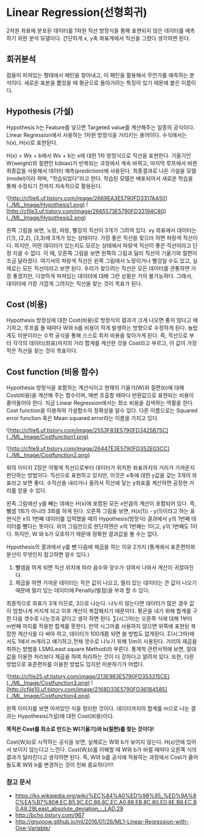 Linear Regression(선형회귀)
=================
2차원 좌표에 분포된 데이터를 1차원 직선 방정식을 통해 표현되지 않은 데이터를 예측하기 위한 분석 모델이다. 간단하게 x, y축 좌표계에서 직선을 그렸다 생각하면 된다.

## 회귀분석
점들이 퍼져있는 형태에서 패턴을 찾아내고, 이 패턴을 활용해서 무언가를 예측하는 분석이다. 새로운 표본을 뽑았을 때 평균으로 돌아가려는 특징이 있기 때문에 붙은 이름이다.


## Hypothesis (가설)
Hypothesis h는 Feature를 넣으면 Targeted value를 계산해주는 일종의 공식이다. Linear Regression에서 사용하는 1차원 방정식을 가리키는 용어이다. 수식에서는 h(x), H(x)로 표현된다.


H(x) = Wx + b에서 Wx + b는 x에 대한 1차 방정식으로 직선을 표현한다. 기울기인 W(weight)와 절편인 b(bias)가 반복되는 과정에서 계속 바뀌고, 마지막 루프에서 바뀐 최종값을 사용해서 데이터 예측(prediction)에 사용된다. 최종결과로 나온 가설을 모델(model)이라 하며, "학습되었다"라고 한다. 학습된 모델은 배포되어서 새로운 학습을 통해 수정되기 전까지 지속적으로 활용된다.

![http://cfile6.uf.tistory.com/image/2669EA3E5790FD3317AA50](../ML_Image/Hypothesis1.png)
![http://cfile3.uf.tistory.com/image/2665573E5790FD33194C80](../ML_Image/Hypothesis2.png)

왼쪽 그림을 보면, 노랑, 파랑, 빨강의 직선이 3개가 그려져 있다. xy 좌표에서 데이터는 (1,1), (2,2), (3,3)에 3개가 있는 상태이다. 가장 좋은 직선을 찾으라 하면 파랑색 직선이다.
하지만, 어떤 데이터가 있는지도 모르는 상태에서 파랑색 직선이 좋은 직선이라고 단정 지을 수 없다. 이 때, 오른쪽 그림을 보면 왼쪽의 그림과 달리 직선의 기울기와 절편이 조금 달라졌다. 여기서의 파랑색 직선은 왼쪽 그림에서 노랑이거나 빨강일 수도 있고, 실제로는 모든 직선이라고 보면 된다. 우리가 찾으려는 직선은 모든 데이터를 관통하면 가장 좋겠지만, 다양하게 퍼져있는 데이터에 대해 그런 상황은 거의 불가능하다. 그래서, 데이터에 가장 가깝게 그려지는 직선을 찾는 것이 목표가 된다.


## Cost (비용)
Hypothesis 방정싱에 대한 Cost(비용)로 방정식의 결과가 크게 나오면 좋지 않다고 얘기하고, 루프를 돌 때마다 W와 b를 비용이 적게 발생하는 방향으로 수정하게 된다. 놀랍게도 미분이라는 수학 공식을 통해 스스로 최저 비용을 찾아가게 된다. 즉, 직선으로 부터 각각의 데이터(좌표)까지의 거리 합계를 계산한 것을 Cost라고 부르고, 이 값이 가장 작은 직선을 찾는 것이 목표이다.


## Cost function (비용 함수)
Hypothesis 방정식을 포함하는 계산식이고 현재의 기울기(W)와 절편(b)에 대해 Cost(비용)을 계산해 주는 함수이며, 매번 호출할 때마다 반환값으로 표현되는 비용이 줄어들어야 한다. 지금 Linear Regression에서는 최소 비용을 검색하는 역활을 한다.
Cost function을 이용하여 가설함수의 정확성을 알수 있다. 다른 이름으로는 Squared error function 혹은 Mean squared error라는 이름을 가지고 있다.

![http://cfile6.uf.tistory.com/image/2553F83E5790FD3425B75C](../ML_Image/Costfunction1.png)

![http://cfile9.uf.tistory.com/image/26447E3E5790FD352E03CC](../ML_Image/Costfunction2.png)

위의 이미지 2장은 어떻게 직선으로부터 데이터가 위치한 좌표까지의 거리가 가까운지 판단하는 방법이다. 직선으로 표현하고 있지만, 이것은 x축에 대한 y값을 갖는 3개의 좌표라고 보면 좋다. 수직선을 내리거나 올려서 직선에 닿는 y좌표를 계산하면 공정한 거리를 얻을 수 있다.

왼족 그림에선 y를 빼는 데에는 H(x)에 포함된 모든 x만큼의 계산이 포함되어 있다. 즉, 뺄셈 1회가 아니라 3회를 하게 된다. 오른쪽 그림을 보면, H(x(1)) - y(1)이라고 하는 표현식은 x의 1번째 데이터를 입력했을 때의 Hypothesis(방정식) 결과에서 y의 1번째 데이터를 뺐다는 뜻이다. 위의 그림만으로 판단하면은 x의 1번째는 1이고, y의 1번째도 1이다. 하지만, W 와 b가 모호하기 때문에 정확한 결과값을 볼 수는 없다.

Hypothesis의 결과에서 y를 뺀 다음에 제곱을 하는 이유 2가지
(통계에서 표준편차와 분산이 무엇인지 참고하면 알수 있다.)

1. 뺄셈을 하게 되면 직선 위치에 따라 음수와 양수가 섞여서 나와서 계산이 귀찮아진다.
2. 제곱을 하면 가까운 데이터는 작은 값이 나오고, 멀리 있는 데이터는 큰 값이 나오기 때문에 멀리 있는 데이터에 Penalty(벌점)을 부과 할 수 있다.

최종적으로 좌표가 3개 이므로, 3으로 나눈다. 나누지 않는다면 데이터가 많은 경우 값이 엄청나게 커지게 되고 이후 계산이 복잡해지기 때문이다. 평균을 내기 위해 합계를 구한 다음 갯수로 나눈것과 같다고 생각 하면 된다. ∑(시그마)는 오른쪽 식에 대해 1부터 m번째 까지를 적용한 합계를 뜻한다. 만약 시그마를 사용하지 않으면 위쪽에 표현된 복잡한 계산식을 다 써야 하고, 데이터가 100개쯤 되면 쓸 방법도 없게된다. Σ(시그마)에서도 1에서 m개라고 얘기하고,전체 갯수로 나누기 위해 1/m이 사용된다. 거리의 제곱을 취하는 방법을 LSM(Least square Method)라 부른다. 통계학 관련서적에 보면, 절대값을 이용한 처리보다 제곱을 하여 처리하는 것이 더 강하다고 알려져 있다. 또한, 다른 방법으로 표준편차를 이용한 방법도 있지만 미분하기가 어렵다.

![http://cfile25.uf.tistory.com/image/213E983E5790FD353315CE](../ML_Image/Costfunction3.png)
![http://cfile10.uf.tistory.com/image/2168D33E5790FD36184585](../ML_Image/Costfunction4.png)

왼쪽 이미지를 보면 아까있던 식을 정리한 것이다. 데이터까지의 합계를 m으로 나눈 결과는 Hypothesis(가설)에 대한 Cost(비용)이다.

__목적은 Cost를 최소로 만드는 W(기울기)와 b(절편)를 찾는 것이다!__

Cost(W,b)로 시작하는 공식을 보면, 실제로는 W와 b가 보이지 않는다. H(x)안에 있어서 보이지 않는다고 느낀다. Cost(W,b)를 이해할 때 W와 b가 바뀔 때마다 오른쪽 식의 결과가 달라진다고 생각하면 된다. 즉, W와 b를 공식에 적용하는 과정에서 Cost가 줄어들도록 W와 b를 변경하는 것이 진짜 중요하다!!!!

### 참고 문서
- https://ko.wikipedia.org/wiki/%EC%84%A0%ED%98%95_%ED%9A%8C%EA%B7%80#.EC.B5.9C.EC.86.8C.EC.A0.88.EB.8C.80.ED.8E.B8.EC.B0.A8.28Least_absolute_deviation_:_LAD.29
- http://bcho.tistory.com/967
- http://gnujoow.github.io/ml/2016/01/26/ML1-Linear-Regression-with-One-Variable/
